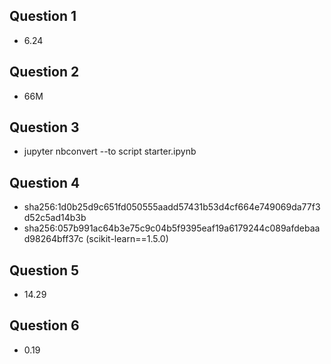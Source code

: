 ## Question 1
- 6.24

## Question 2
- 66M

## Question 3
- jupyter nbconvert --to script starter.ipynb

## Question 4
- sha256:1d0b25d9c651fd050555aadd57431b53d4cf664e749069da77f3d52c5ad14b3b
- sha256:057b991ac64b3e75c9c04b5f9395eaf19a6179244c089afdebaad98264bff37c (scikit-learn==1.5.0)

## Question 5
- 14.29

## Question 6
- 0.19
